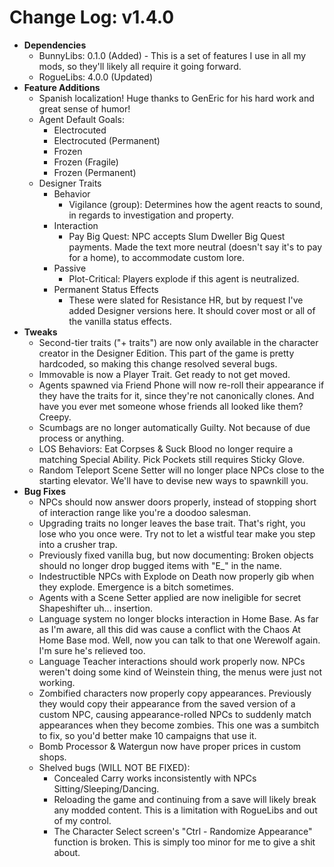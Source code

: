 ﻿#       Change Log: v1.4.0
- **Dependencies**
  - BunnyLibs: 0.1.0 (Added) - This is a set of features I use in all my mods, so they'll likely all require it going forward.
  - RogueLibs: 4.0.0 (Updated)
- **Feature Additions**
  - Spanish localization! Huge thanks to GenEric for his hard work and great sense of humor!
  - Agent Default Goals: 
    - Electrocuted
    - Electrocuted (Permanent)
    - Frozen
    - Frozen (Fragile)
    - Frozen (Permanent)
  - Designer Traits
    - Behavior
      - Vigilance (group): Determines how the agent reacts to sound, in regards to investigation and property.
    - Interaction
      - Pay Big Quest: NPC accepts Slum Dweller Big Quest payments. Made the text more neutral (doesn't say it's to pay for a home), to accommodate custom lore.
    - Passive
      - Plot-Critical: Players explode if this agent is neutralized.
    - Permanent Status Effects
      - These were slated for Resistance HR, but by request I've added Designer versions here. It should cover most or all of the vanilla status effects.
- **Tweaks**
  - Second-tier traits ("+ traits") are now only available in the character creator in the Designer Edition. This part of the game is pretty hardcoded, so making this change resolved several bugs.
  - Immovable is now a Player Trait. Get ready to not get moved.
  - Agents spawned via Friend Phone will now re-roll their appearance if they have the traits for it, since they're not canonically clones. And have you ever met someone whose friends all looked like them? Creepy.
  - Scumbags are no longer automatically Guilty. Not because of due process or anything.
  - LOS Behaviors: Eat Corpses & Suck Blood no longer require a matching Special Ability. Pick Pockets still requires Sticky Glove.
  - Random Teleport Scene Setter will no longer place NPCs close to the starting elevator. We'll have to devise new ways to spawnkill you.
- **Bug Fixes**
  - NPCs should now answer doors properly, instead of stopping short of interaction range like you're a doodoo salesman.
  - Upgrading traits no longer leaves the base trait. That's right, you lose who you once were. Try not to let a wistful tear make you step into a crusher trap.
  - Previously fixed vanilla bug, but now documenting: Broken objects should no longer drop bugged items with "E_" in the name. 
  - Indestructible NPCs with Explode on Death now properly gib when they explode. Emergence is a bitch sometimes.
  - Agents with a Scene Setter applied are now ineligible for secret Shapeshifter uh... insertion.
  - Language system no longer blocks interaction in Home Base. As far as I'm aware, all this did was cause a conflict with the Chaos At Home Base mod. Well, now you can talk to that one Werewolf again. I'm sure he's relieved too.
  - Language Teacher interactions should work properly now. NPCs weren't doing some kind of Weinstein thing, the menus were just not working.
  - Zombified characters now properly copy appearances. Previously they would copy their appearance from the saved version of a custom NPC, causing appearance-rolled NPCs to suddenly match appearances when they become zombies. This one was a sumbitch to fix, so you'd better make 10 campaigns that use it.
  - Bomb Processor & Watergun now have proper prices in custom shops.
  - Shelved bugs (WILL NOT BE FIXED):
    - Concealed Carry works inconsistently with NPCs Sitting/Sleeping/Dancing.
    - Reloading the game and continuing from a save will likely break any modded content. This is a limitation with RogueLibs and out of my control.
    - The Character Select screen's "Ctrl - Randomize Appearance" function is broken. This is simply too minor for me to give a shit about.